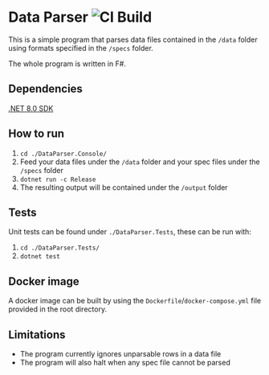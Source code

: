 # Data Parser ![CI Build](https://github.com/rexcfnghk/data-parser/actions/workflows/dotnet.yml/badge.svg)

This is a simple program that parses data files contained in the `/data` folder using formats specified in the `/specs` folder.

The whole program is written in F#.

## Dependencies

[.NET 8.0 SDK](https://dotnet.microsoft.com/en-us/download/visual-studio-sdks)

## How to run

1. `cd ./DataParser.Console/`
2. Feed your data files under the `/data` folder and your spec files under the `/specs` folder
3. `dotnet run -c Release`
4. The resulting output will be contained under the `/output` folder

## Tests

Unit tests can be found under `./DataParser.Tests`, these can be run with:

1. `cd ./DataParser.Tests/`
2. `dotnet test`

## Docker image

A docker image can be built by using the `Dockerfile`/`docker-compose.yml` file provided in the root directory.

## Limitations

- The program currently ignores unparsable rows in a data file
- The program will also halt when any spec file cannot be parsed
